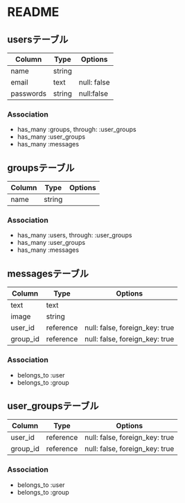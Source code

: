 # README
## usersテーブル

|Column|Type|Options|
|------|----|-------|
|name|string|
|email|text|null: false|unique: true|
|passwords|string|null:false|unique: true|

### Association
- has_many :groups, through: :user_groups
- has_many :user_groups
- has_many :messages

## groupsテーブル

|Column|Type|Options|
|------|----|-------|
|name|string|

### Association
- has_many :users, through: :user_groups
- has_many :user_groups
- has_many :messages


## messagesテーブル

|Column|Type|Options|
|------|----|-------|
|text|text|
|image|string|
|user_id|reference|null: false, foreign_key: true|
|group_id|reference|null: false, foreign_key: true|

### Association
- belongs_to :user
- belongs_to :group


## user_groupsテーブル

|Column|Type|Options|
|------|----|-------|
|user_id|reference|null: false, foreign_key: true|
|group_id|reference|null: false, foreign_key: true|

### Association
- belongs_to :user
- belongs_to :group
